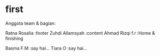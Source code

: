 # first

Anggota team & bagian:

Ratna Rosalia   :footer 
Zuhdi Allamsyah :content
Ahmad Rizqi f.r :Home & finishing

Basma F.M       :say hai...
Tiara O         :say hai...

